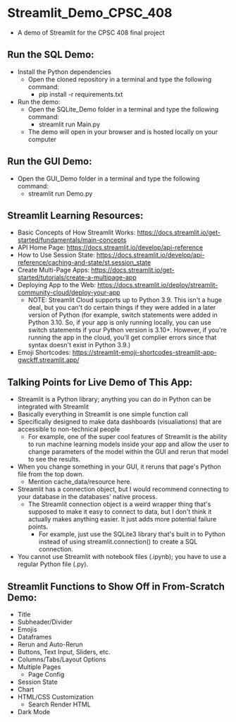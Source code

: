 # Streamlit_Demo_CPSC_408
- A demo of Streamlit for the CPSC 408 final project
## Run the SQL Demo:
- Install the Python dependencies
    - Open the cloned repository in a terminal and type the following command:
        - pip install -r requirements.txt
- Run the demo:
    - Open the SQLite_Demo folder in a terminal and type the following command:
        - streamlit run Main.py
    - The demo will open in your browser and is hosted locally on your computer

## Run the GUI Demo:
- Open the GUI_Demo folder in a terminal and type the following command:
    - streamlit run Demo.py

## Streamlit Learning Resources:
- Basic Concepts of How Streamlit Works: https://docs.streamlit.io/get-started/fundamentals/main-concepts
- API Home Page: https://docs.streamlit.io/develop/api-reference
- How to Use Session State: https://docs.streamlit.io/develop/api-reference/caching-and-state/st.session_state
- Create Multi-Page Apps: https://docs.streamlit.io/get-started/tutorials/create-a-multipage-app
- Deploying App to the Web: https://docs.streamlit.io/deploy/streamlit-community-cloud/deploy-your-app
    - NOTE: Streamlit Cloud supports up to Python 3.9. This isn't a huge deal, but you can't do certain things if they were added in a later version of Python (for example, switch statements were added in Python 3.10. So, if your app is only running locally, you can use switch statements if your Python version is 3.10+. However, if you're running the app in the cloud,
    you'll get complier errors since that syntax doesn't exist in Python 3.9.)
- Emoji Shortcodes: https://streamlit-emoji-shortcodes-streamlit-app-gwckff.streamlit.app/

## Talking Points for Live Demo of This App:
- Streamlit is a Python library; anything you can do in Python can be integrated with Streamlit
- Basically everything in Streamlit is one simple function call
- Specifically designed to make data dashboards (visualiations) that are accessible to non-technical people
    - For example, one of the super cool features of Streamlit is the ability to run machine learning models inside your app and allow the user to change parameters of the model within the GUI and rerun that model to see the results.
- When you change something in your GUI, it reruns that page's Python file from the top down.
    - Mention cache_data/resource here.
- Streamlit has a connection object, but I would recommend connecting to your database in the databases' native process.
    - The Streamlit connection object is a weird wrapper thing that's supposed to make it easy to connect to data, but I don't think it actually makes anything easier. It just adds more potential failure points.
        - For example, just use the SQLite3 library that's built in to Python instead of using streamlit.connection() to create a SQL connection.
- You cannot use Streamlit with notebook files (.ipynb); you have to use a regular Python file (.py).

## Streamlit Functions to Show Off in From-Scratch Demo:
- Title
- Subheader/Divider
- Emojis
- Dataframes
- Rerun and Auto-Rerun
- Buttons, Text Input, Sliders, etc.
- Columns/Tabs/Layout Options
- Multiple Pages
    - Page Config
- Session State
- Chart
- HTML/CSS Customization
    - Search Render HTML
- Dark Mode